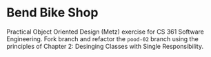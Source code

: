 # Bend Bike Shop

Practical Object Oriented Design (Metz) exercise for CS 361 Software Engineering. Fork branch and refactor the `pood-02` branch using the principles of Chapter 2: Desinging Classes with Single Responsibility.
